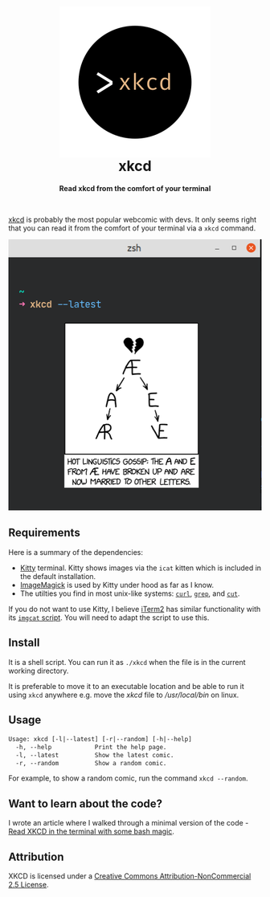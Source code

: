 <h1 align="center">
    <img align="center" src="img/logo.png" width="300px" height="300px" alt="xkcd logo">
  <br>
	xkcd
</h1>
<p align="center"><strong>Read xkcd from the comfort of your terminal</strong></p>
<br>

[xkcd](https://xkcd.com/) is probably the most popular webcomic with devs. It only seems right that you can read it from the comfort of your terminal via a `xkcd` command.

 <p align="center"><img src="img/xkcd-command.png" width="507px" height="540px" alt="xkcd command on terminal"></p>

## Requirements

Here is a summary of the dependencies:
- [Kitty](https://sw.kovidgoyal.net/kitty/) terminal. Kitty shows images via the `icat` kitten which is included in the default installation.
- [ImageMagick](https://www.imagemagick.org/) is used by Kitty under hood as far as I know.
- The utilties you find in most unix-like systems: [`curl`](https://curl.se/docs/manpage.html), [`grep`](https://en.wikipedia.org/wiki/Grep), and [`cut`](https://en.wikipedia.org/wiki/Cut_(Unix)).

If you do not want to use Kitty, I believe [iTerm2](https://iterm2.com/index.html) has similar functionality with its [`imgcat` script](https://iterm2.com/documentation-images.html). You will need to adapt the script to use this.

## Install

It is a shell script. You can run it as `./xkcd` when the file is in the current working directory.

It is preferable to move it to an executable location and be able to run it using `xkcd` anywhere e.g. move the *xkcd* file to */usr/local/bin* on linux.

## Usage

```
Usage: xkcd [-l|--latest] [-r|--random] [-h|--help]
  -h, --help          	Print the help page.
  -l, --latest        	Show the latest comic.                                   
  -r, --random        	Show a random comic.                                  
```

For example, to show a random comic, run the command `xkcd --random`.

## Want to learn about the code?

I wrote an article where I walked through a minimal version of the code - [Read XKCD in the terminal with some bash magic](https://www.roboleary.net/2022/02/24/xkcd-in-the-terminal-with-some-bash-magic.html).

## Attribution

XKCD is licensed under a [Creative Commons Attribution-NonCommercial 2.5 License](https://creativecommons.org/licenses/by-nc/2.5/).

